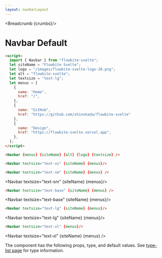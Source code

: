 ```yaml
---
layout: navbarLayout
---
```


<script>
  import Htwo from '../utils/Htwo.svelte'
  import ExampleDiv from '../utils/ExampleDiv.svelte'
  import { Navbar, Table, TableDefaultRow, Breadcrumb } from '$lib/index';
  import componentProps from '../props/Navbar.json'
  // Props table
  let items = componentProps.props
	let propHeader = ['Name', 'Type', 'Default']
	
	let divClass='w-full relative overflow-x-auto shadow-md sm:rounded-lg py-4'
let theadClass ='text-xs text-gray-700 uppercase bg-gray-50 dark:bg-gray-700 dark:text-white'

  let siteName = "Flowbite Svelte";
  let menus = [
    {
      name: "Home",
      href: "/"
    },
    {
      name: "GitHub",
      href: "https://github.com/shinokada/flowbite-svelte"
    },
    {
      name: "Design",
      href: "https://flowbite-svelte.vercel.app"
    },
  ];
 
  let crumbs = [
    {
      label:'Home',
      href:'/'
    },
    {
      label:'Navbar',
      href:'/navbars/'
    },
    {
      label:'Navbar default',
      href:'/navbars/default'
    },
  ]
</script>

<Breadcrumb {crumbs}/>

<h1 class="text-3xl w-full dark:text-white py-8">Navbar Default</h1>


```html
<script>
  import { Navbar } from "flowbite-svelte";
  let siteName = "Flowbite Svelte";
  let logo = "/images/flowbite-svelte-logo-30.png";
  let alt = "flowbite-svelte";
  let textsize = "text-lg";
  let menus = [
    {
      name: "Home",
      href: "/",
    },
    {
      name: "GitHub",
      href: "https://github.com/shinokada/flowbite-svelte"
    },
    {
      name: "Design",
      href: "https://flowbite-svelte.vercel.app",
    },
  ];
</script>

<Navbar {menus} {siteName} {alt} {logo} {textsize} />
```

<Htwo label="text-xs" />

```html
<Navbar textsize="text-xs" {siteName} {menus}/>
```

<ExampleDiv>
<Navbar textsize="text-xs" {siteName} {menus}/>
</ExampleDiv>

<Htwo label="text-sm" />

```html
<Navbar textsize="text-sm" {siteName} {menus} />
```

<ExampleDiv><Navbar textsize="text-sm" {siteName} {menus}/>
</ExampleDiv>

<Htwo label="text-base" />

```html
<Navbar textsize="text-base" {siteName} {menus} />
```

<ExampleDiv><Navbar textsize="text-base" {siteName} {menus}/>
</ExampleDiv>

<Htwo label="text-lg" />

```html
<Navbar textsize="text-lg" {siteName} {menus}/>
```

<ExampleDiv><Navbar textsize="text-lg" {siteName} {menus}/>
</ExampleDiv>

<Htwo label="text-xl" />

```html
<Navbar textsize="text-xl" {menus}/>
```

<ExampleDiv><Navbar textsize="text-xl" {siteName} {menus} />
</ExampleDiv>

<Htwo label="Props" />

<p>The component has the following props, type, and default values. See <a href="/type-list">type-list page</a> for type information.</p>

<Table header={propHeader} {divClass} {theadClass}>
  <TableDefaultRow {items} rowState='hover' />
</Table>